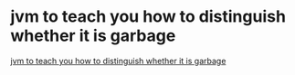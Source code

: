 # jvm to teach you how to distinguish whether it is garbage
[jvm to teach you how to distinguish whether it is garbage](https://aiwithcloud.com/2022/09/19/jvm_to_teach_you_how_to_distinguish_whether_it_is_garbage/)